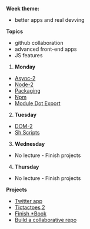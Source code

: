 **Week theme:** 
  * better apps and real devving  
  
**Topics**  
  * github collaboration  
  * advanced front-end apps   
  * JS features  
  

1. **Monday**   
  * [Async-2](https://github.com/jankeLearning/content-md/blob/master/js/04-async-2.md)  
  * [Node-2](https://github.com/jankeLearning/content-md/blob/master/node%2Bexpress/04-node-2.md)  
  * [Packaging](https://github.com/jankeLearning/content-md/blob/master/tools/04-packaging.md)  
  * [Npm](https://github.com/jankeLearning/content-md/blob/master/tools/04-npm.md)  
  * [Module Dot Export](https://github.com/jankeLearning/content-md/blob/master/js/04-module-dot-export.md)

2. **Tuesday**  
  * [DOM-2](https://github.com/jankeLearning/content-md/blob/master/frontend/04-DOM-2.md)  
  * [Sh Scripts](https://github.com/jankeLearning/content-md/blob/master/dev-knowledge/04-sh-scripts.md)

3. **Wednesday**  
  * No lecture - Finish projects 

4. **Thursday**  
  * No lecture - Finish projects  
  
**Projects**  
  * [Twitter app](https://github.com/jankeLearning/projects/blob/master/04-twitz)  
  * [Tictactoes 2](https://github.com/jankeLearning/projects/blob/master/tictactoes/2-tictapps)  
  * [Finish *Book](https://github.com/jankeLearning/projects/blob/master/star-book)
  * [Build a collaborative repo](https://github.com/jankeLearning/projects/blob/master/04-colab-repos.md)
  
